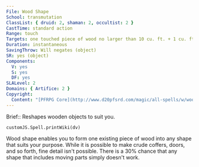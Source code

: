 ```yaml
---
File: Wood Shape
School: transmutation
ClassList: { druid: 2, shaman: 2, occultist: 2 }
CastTime: standard action
Range: touch
Targets: one touched piece of wood no larger than 10 cu. ft. + 1 cu. ft./level
Duration: instantaneous
SavingThrow: Will negates (object)
SR: yes (object)
Components:
  V: yes
  S: yes
  DF: yes
SLALevel: 2
Domains: { Artifice: 2 }
Copyright:
  Content: "[PFRPG Core](http://www.d20pfsrd.com/magic/all-spells/w/wood-shape)"
---
```

Brief:: Reshapes wooden objects to suit you.

```dataviewjs
customJS.Spell.printWiki(dv)
```

Wood shape enables you to form one existing piece of wood into any shape that suits your purpose. While it is possible to make crude coffers, doors, and so forth, fine detail isn't possible. There is a 30% chance that any shape that includes moving parts simply doesn't work.
